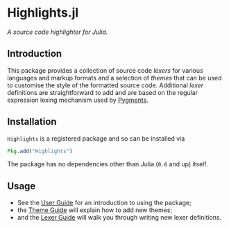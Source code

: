 # Highlights.jl

*A source code highlighter for Julia.*

## Introduction

This package provides a collection of source code *lexers* for various languages and markup
formats and a selection of *themes* that can be used to customise the style of the formatted
source code. Additional *lexer* definitions are straightforward to add and are based on the
regular expression lexing mechanism used by [Pygments](http://pygments.org/).

## Installation

`Highlights` is a registered package and so can be installed via

```julia
Pkg.add("Highlights")
```

The package has no dependencies other than Julia (`0.6` and up) itself.

## Usage

  * See the [User Guide](@ref) for an introduction to using the package;
  * the [Theme Guide](@ref) will explain how to add new themes;
  * and the [Lexer Guide](@ref) will walk you through writing new lexer definitions.
